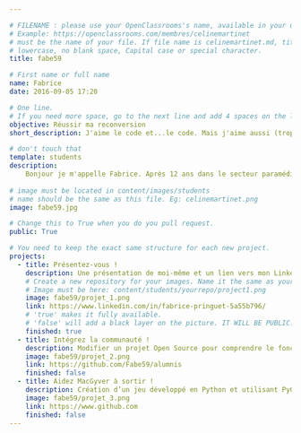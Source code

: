 ```yaml
---

# FILENAME : please use your OpenClassrooms's name, available in your url.
# Example: https://openclassrooms.com/membres/celinemartinet
# must be the name of your file. If file name is celinemartinet.md, title is celinemartinet.
# lowercase, no blank space, Capital case or special character.
title: fabe59

# First name or full name
name: Fabrice
date: 2016-09-05 17:20

# One line.
# If you need more space, go to the next line and add 4 spaces on the left, as in 'description'.
objective: Réussir ma reconversion
short_description: J'aime le code et...le code. Mais j'aime aussi (trop?) les sushis et la confiture de fraises.

# don't touch that
template: students
description:
    Bonjour je m'appelle Fabrice. Après 12 ans dans le secteur paramédical comme infirmier, ma passion pour le développement     informatique m'a orientée vers une reconversion. Depuis septembre 2019, j'ai donc débuté une formation de développeur       Python avec Openclassrooms.
    
# image must be located in content/images/students
# name should be the same as this file. Eg: celinemartinet.png
image: fabe59.jpg

# Change this to True when you do you pull request.
public: True

# You need to keep the exact same structure for each new project.
projects:
  - title: Présentez-vous !
    description: Une présentation de moi-même et un lien vers mon LinkedIn.
    # Create a new repository for your images. Name it the same as your nickname and profile picture.
    # Image must be here: content/students/yourrepo/project1.png
    image: fabe59/projet_1.png
    link: https://www.linkedin.com/in/fabrice-pringuet-5a55b796/
    # 'true' makes it fully available.
    # 'false' will add a black layer on the picture. IT WILL BE PUBLIC!
    finished: true
  - title: Intégrez la communauté !
    description: Modifier un projet Open Source pour comprendre le fonctionnement de Git, de Github et des pull requests. 
    image: fabe59/projet_2.png
    link: https://github.com/Fabe59/alumnis
    finished: false
  - title: Aidez MacGyver à sortir !
    description: Création d’un jeu développé en Python et utilisant PyGame.
    image: fabe59/projet_3.png
    link: https://www.github.com
    finished: false
---
```

